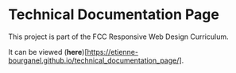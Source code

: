 # Technical Documentation Page

This project is part of the FCC Responsive Web Design Curriculum.

It can be viewed (<strong>here</strong>)[https://etienne-bourganel.github.io/technical_documentation_page/].